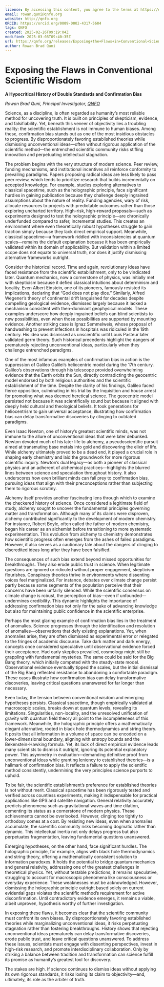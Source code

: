 ```yaml
---
license: By accessing this content, you agree to the terms at https://qnfo.org/LICENSE
email: rowan.quni@qnfo.org
website: http://qnfo.org
ORCID: https://orcid.org/0009-0002-4317-5604
tags: QNFO
created: 2025-02-26T09:19:04Z
modified: 2025-03-08T09:40:35Z
url: https://qnfo.org/releases/Exposing+the+Flaws+in+Conventional+Scientific+Wisdom
author: Rowan Brad Quni
---
```


# Exposing the Flaws in Conventional Scientific Wisdom

**A Hypocritical History of Double Standards and Confirmation Bias**

*Rowan Brad Quni, Principal Investigator, [QNFO](http://QNFO.org)*

Science, as a discipline, is often regarded as humanity’s most reliable method for uncovering truth. It is built on principles of skepticism, evidence, and falsifiability. Yet, beneath this veneer of objectivity lies a troubling reality: the scientific establishment is not immune to human biases. Among these, confirmation bias stands out as one of the most insidious obstacles to progress. By disproportionately favoring established theories while dismissing unconventional ideas—often without rigorous application of the scientific method—the entrenched scientific community risks stifling innovation and perpetuating intellectual stagnation.

The problem begins with the very structure of modern science. Peer review, funding mechanisms, and institutional incentives all reinforce conformity to prevailing paradigms. Papers proposing radical ideas are less likely to pass peer review, which tends to prioritize research that builds incrementally on accepted knowledge. For example, studies exploring alternatives to classical spacetime, such as the holographic principle, face significant hurdles in gaining publication because they challenge deeply ingrained assumptions about the nature of reality. Funding agencies, wary of risk, allocate resources to projects with predictable outcomes rather than those exploring uncharted territory. High-risk, high-reward proposals—such as experiments designed to test the holographic principle—are chronically underfunded compared to safer, incremental studies. This creates an environment where even theoretically robust hypotheses struggle to gain traction simply because they lack direct empirical support. Meanwhile, classical spacetime—a framework riddled with inconsistencies at quantum scales—remains the default explanation because it has been empirically validated within its domain of applicability. But validation within a limited scope does not equate to universal truth, nor does it justify dismissing alternative frameworks outright.

Consider the historical record. Time and again, revolutionary ideas have faced resistance from the scientific establishment, only to be vindicated later. Quantum mechanics, now a cornerstone of physics, was initially met with skepticism because it defied classical intuitions about determinism and locality. Even Albert Einstein, one of its pioneers, famously resisted its implications, declaring that “God does not play dice.” Similarly, Alfred Wegener’s theory of continental drift languished for decades despite compelling geological evidence, dismissed largely because it lacked a mechanism consistent with then-dominant geophysical models. These examples underscore how deeply ingrained beliefs can blind scientists to new possibilities, even when those possibilities are supported by mounting evidence. Another striking case is Ignaz Semmelweis, whose proposal of handwashing to prevent infections in hospitals was ridiculed in the 19th century. His idea was dismissed as unscientific until Louis Pasteur later validated germ theory. Such historical precedents highlight the dangers of prematurely rejecting unconventional ideas, particularly when they challenge entrenched paradigms.

One of the most infamous examples of confirmation bias in action is the suppression of Galileo Galilei’s heliocentric model during the 17th century. Galileo’s observations through his telescope provided overwhelming evidence that the Earth orbits the Sun, directly contradicting the geocentric model endorsed by both religious authorities and the scientific establishment of the time. Despite the clarity of his findings, Galileo faced fierce opposition, culminating in his trial by the Inquisition and house arrest for promoting what was deemed heretical science. The geocentric model persisted not because it was scientifically sound but because it aligned with deeply held cultural and theological beliefs. It took generations for heliocentrism to gain universal acceptance, illustrating how confirmation bias can delay transformative discoveries by clinging to outdated paradigms.

Even Isaac Newton, one of history’s greatest scientific minds, was not immune to the allure of unconventional ideas that were later debunked. Newton devoted much of his later life to alchemy, a pseudoscientific pursuit aimed at transmuting base metals into gold and discovering the elixir of life. While alchemy ultimately proved to be a dead end, it played a crucial role in shaping early chemistry and laid the groundwork for more rigorous scientific inquiry. Newton’s dual legacy—as both a pioneer of classical physics and an adherent of alchemical practices—highlights the blurred lines between science and speculation throughout history. It also underscores how even brilliant minds can fall prey to confirmation bias, pursuing ideas that align with their preconceptions rather than subjecting them to rigorous scrutiny.

Alchemy itself provides another fascinating lens through which to examine the checkered history of science. Once considered a legitimate field of study, alchemy sought to uncover the fundamental principles governing matter and transformation. Although many of its claims were disproven, alchemy contributed significantly to the development of modern chemistry. For instance, Robert Boyle, often called the father of modern chemistry, began his career as an alchemist before transitioning to more systematic experimentation. This evolution from alchemy to chemistry demonstrates how scientific progress often emerges from the ashes of failed paradigms. However, it also serves as a cautionary tale about the dangers of clinging to discredited ideas long after they have been falsified.

The consequences of such bias extend beyond missed opportunities for breakthroughs. They also erode public trust in science. When legitimate questions are ignored or ridiculed without proper engagement, skepticism flourishes. Conspiracy theories thrive in environments where dissenting voices feel marginalized. For instance, debates over climate change persist partly because some segments of the population perceive that their concerns have been unfairly silenced. While the scientific consensus on climate change is robust, the perception of bias—even if unfounded—undermines credibility. This dynamic highlights the importance of addressing confirmation bias not only for the sake of advancing knowledge but also for maintaining public confidence in the scientific enterprise.

Perhaps the most glaring example of confirmation bias lies in the treatment of anomalies. Science progresses through the identification and resolution of anomalies—observations that defy existing explanations. Yet, when anomalies arise, they are often dismissed as experimental error or relegated to the fringes of academic discourse. Take dark matter and dark energy, concepts once considered speculative until observational evidence forced their acceptance. Had early skeptics prevailed, cosmology might still be grappling with fundamental mysteries. The same could be said for the Big Bang theory, which initially competed with the steady-state model. Observational evidence eventually tipped the scales, but the initial dismissal of the Big Bang reflected resistance to abandoning a comfortable paradigm. These cases illustrate how confirmation bias can delay transformative discoveries, leaving critical questions unanswered for far longer than necessary.

Even today, the tension between conventional wisdom and emerging hypotheses persists. Classical spacetime, though empirically validated at macroscopic scales, breaks down at quantum levels, revealing its limitations. Singularities, non-locality, and the unresolved unification of gravity with quantum field theory all point to the incompleteness of this framework. Meanwhile, the holographic principle offers a mathematically elegant alternative, rooted in black hole thermodynamics and string theory. It posits that all information in a volume of space can be encoded on a lower-dimensional boundary, aligning with entropy bounds and the Bekenstein-Hawking formula. Yet, its lack of direct empirical evidence leads many scientists to dismiss it outright, ignoring its potential explanatory power. This asymmetry in evaluation—demanding definitive proof from unconventional ideas while granting leniency to established theories—is a hallmark of confirmation bias. It reflects a failure to apply the scientific method consistently, undermining the very principles science purports to uphold.

To be fair, the scientific establishment’s preference for established theories is not without merit. Classical spacetime has been rigorously tested and verified across countless experiments, making it indispensable for practical applications like GPS and satellite navigation. General relativity accurately predicts phenomena such as gravitational waves and time dilation, cementing its status as a cornerstone of modern physics. These achievements cannot be overlooked. However, clinging too tightly to orthodoxy comes at a cost. By resisting new ideas, even when anomalies accumulate, the scientific community risks becoming dogmatic rather than dynamic. This intellectual inertia not only delays progress but also perpetuates fragmentation, leaving fundamental questions unanswered.

Emerging hypotheses, on the other hand, face significant hurdles. The holographic principle, for example, aligns with black hole thermodynamics and string theory, offering a mathematically consistent solution to information paradoxes. It holds the potential to bridge quantum mechanics and general relativity, addressing one of the greatest challenges in theoretical physics. Yet, without testable predictions, it remains speculative, struggling to account for macroscopic phenomena like consciousness or everyday experience. These weaknesses must be acknowledged. However, dismissing the holographic principle outright based solely on current evidential gaps violates the scientific method’s requirement for active disconfirmation. Until contradictory evidence emerges, it remains a viable, albeit unproven, hypothesis worthy of further investigation.

In exposing these flaws, it becomes clear that the scientific community must confront its own biases. By disproportionately favoring established theories while marginalizing unconventional ideas, it risks perpetuating stagnation rather than fostering breakthroughs. History shows that rejecting unconventional ideas prematurely can delay transformative discoveries, erode public trust, and leave critical questions unanswered. To address these issues, scientists must engage with dissenting perspectives, invest in high-risk research, and promote interdisciplinary collaboration. Only by striking a balance between tradition and transformation can science fulfill its promise as humanity’s greatest tool for discovery.

The stakes are high. If science continues to dismiss ideas without applying its own rigorous standards, it risks losing its claim to objectivity—and, ultimately, its role as the arbiter of truth.
